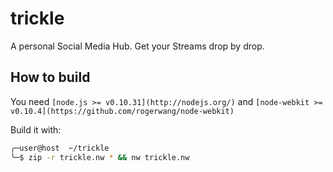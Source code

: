 # trickle

A personal Social Media Hub. Get your Streams drop by drop.

## How to build

You need `[node.js >= v0.10.31](http://nodejs.org/)` and `[node-webkit >= v0.10.4](https://github.com/rogerwang/node-webkit)`

Build it with:
```bash
╭─user@host  ~/trickle
╰─$ zip -r trickle.nw * && nw trickle.nw
```
